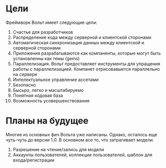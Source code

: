 Цели
=======

Фреймворк Вольт имеет следующие цели:
1. Счастье для разработчиков
2. Распределение кода между серверной и клиентской сторонами
3. Автоматическая синхронизация данных между клиентской и серверной сторонами
4. Приложения разрабатываются как компаненты, которые могут быть установленны как гемы (gems)
5. Параллелизация. Вольт предоставляет инструменты для упращения работы с параллелизацией. Компанет отрисовавыется параллельно на сервере
6. Интелектуальное управление ассетами
7. Безопасно
8. Бысьро, легко и масштабируемо
9. Понятная кодовая база
10. Возможность усовершенствования

Планы на будущее
=======

Многие из основных фич Вольта уже написаны. Однако, осталось еще чуть-чуть до версии 1.0. В основном все то, что затрагивает модели.

1. Разрешение на чтение/запись для модели
2. Аккаунты пользователей, коллекции пользователей, шаблон для входа/регистрации